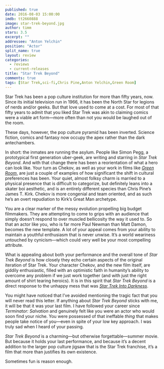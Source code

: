 ```yaml
---
published: true
date: 2016-08-03 15:00:00
imdb: tt2660888
image: star-trek-beyond.jpg
author: timm
stars: 3.5
excerpt: ""
addressee: "Anton Yelchin"
position: "Actor"
split_name: true
layout: review
categories: 
  - reviews
  - current-releases
title: "Star Trek Beyond"
comments: true
tags: [Star Trek,sci-fi,Chris Pine,Anton Yelchin,Green Room]
---
```

Star Trek has been a pop culture institution for more than fifty years, now. Since its initial television run in 1966, it has been the North Star for legions of nerds and/or geeks. But that love used to come at a cost. For most of that fifty years to admit that you liked Star Trek was akin to claiming comics were a viable art form—more often than not you would be laughed out of the room.

These days, however, the pop culture pyramid has been inverted. Science fiction, comics and fantasy now occupy the apex rather than the dark antechambers. 

In short: the inmates are running the asylum. People like Simon Pegg, a prototypical first generation uber-geek, are writing and starring in _Star Trek Beyond_. And with that change there has been a reorientation of what a hero can look like. Your turn as Chekov, as well as your work in films like [_Green Room_](http://www.dearcastandcrew.com/content/2016/4/27/green-room.html), are just a couple of examples of how significant the shift in cultural preferences has been. Your quiet, almost folksy charm is married to a physical presence that is difficult to categorize, but definitely leans into a skater boi aesthetic, and is an entirely different species than Chris Pine’s James T. Kirk. Chekov is more congenial and team oriented, and as such he’s an overt repudiation to Kirk’s Great Man archetype. 

You are a clear marker of the messy evolution propelling big budget filmmakers. They are attempting to come to grips with an audience that simply doesn’t respond to over muscled bellicosity the way it used to. So that an actor like you, who is far more Paul Newman than Matt Damon, becomes the new template. A lot of your appeal comes from your ability to maintain a youthful enthusiasm that is never unwise. It’s a world weariness untouched by cynicism—which could very well be your most compelling attribute.

What is appealing about both your performance and the overall tone of _Star Trek Beyond_ is how closely they echo certain aspects of the original iteration of Star Trek. Your character Chekov, and the new film itself, are giddily enthusiastic, filled with an optimistic faith in humanity’s ability to overcome any problem if we just work together (and with just the right amount of shirt tearing heroics). It is in this spirit that _Star Trek Beyond_ is a direct response to the unhappy mess that was [_Star Trek Into Darkness_](http://www.dearcastandcrew.com/content/2013/5/16/star-trek-into-darkness.html).

You might have noticed that I’ve avoided mentioning the tragic fact that you will never read this letter. If anything about _Star Trek Beyond_ sticks with me, it will be that it was your last film. I have followed your career since _Terminator: Salvation_ and genuinely felt like you were an actor who would soon find your niche. You were possessed of that ineffable _thing_ that makes people take notice of you—even in spite of your low key approach. I was truly sad when I heard of your passing.

_Star Trek Beyond_ is a charming—but otherwise forgettable—summer movie. But because it holds your last performance, and because it’s a decent addition to the larger pop culture jigsaw that is the Star Trek franchise, it’s a film that more than justifies its own existence. 

Sometimes fun is reason enough.

